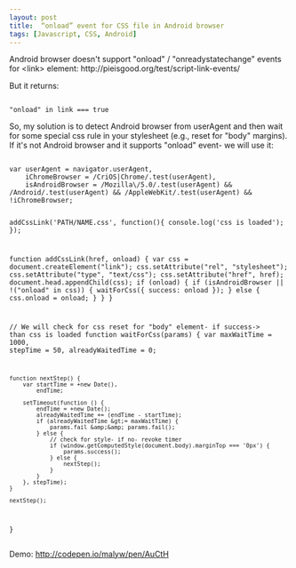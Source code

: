 ```yaml
---
layout: post
title:  “onload” event for CSS file in Android browser
tags: [Javascript, CSS, Android]
---
```


<p>
</p>
<p><span>Android browser doesn't support "onload" / "onreadystatechange" events for &lt;link&gt; element: http://pieisgood.org/test/script-link-events/</span></p>
<p>But it returns:</p>
<pre><code class="javascript">
"onload" in link === true
</code></pre>
<p>So, my solution is to detect Android browser from userAgent and then wait for some special css rule in your stylesheet (e.g., reset for "body" margins).<br />If it's not Android browser and it supports "onload" event- we will use it:</p>
<pre><code class="javascript">
var userAgent = navigator.userAgent,
    iChromeBrowser = /CriOS|Chrome/.test(userAgent),
    isAndroidBrowser = /Mozilla\/5.0/.test(userAgent) &amp;&amp; /Android/.test(userAgent) &amp;&amp; /AppleWebKit/.test(userAgent) &amp;&amp; !iChromeBrowser; 

addCssLink('PATH/NAME.css', function(){
    console.log('css is loaded');
});

function addCssLink(href, onload) {
    var css = document.createElement("link");
    css.setAttribute("rel", "stylesheet");
    css.setAttribute("type", "text/css");
    css.setAttribute("href", href);
    document.head.appendChild(css);
    if (onload) {
        if (isAndroidBrowser || !("onload" in css)) {
            waitForCss({
                success: onload
            });
        } else {
            css.onload = onload;
        }
    }
}

// We will check for css reset for "body" element- if success-&gt; than css is loaded
function waitForCss(params) {
    var maxWaitTime = 1000,
        stepTime = 50,
        alreadyWaitedTime = 0;

    function nextStep() {
        var startTime = +new Date(),
            endTime;

        setTimeout(function () {
            endTime = +new Date();
            alreadyWaitedTime += (endTime - startTime);
            if (alreadyWaitedTime &gt;= maxWaitTime) {
                params.fail &amp;&amp; params.fail();
            } else {
                // check for style- if no- revoke timer
                if (window.getComputedStyle(document.body).marginTop === '0px') {
                    params.success();
                } else {
                    nextStep();
                }
            }
        }, stepTime);
    }

    nextStep();
}</code></pre>
<p><span>Demo:&nbsp;</span><a href="http://codepen.io/malyw/pen/AuCtH" rel="nofollow">http://codepen.io/malyw/pen/AuCtH</a></p>